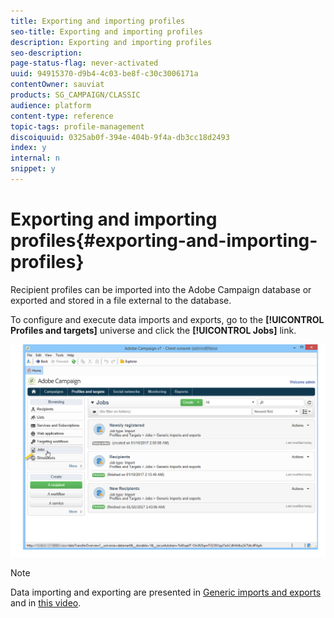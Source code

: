 ```yaml
---
title: Exporting and importing profiles
seo-title: Exporting and importing profiles
description: Exporting and importing profiles
seo-description: 
page-status-flag: never-activated
uuid: 94915370-d9b4-4c03-be8f-c30c3006171a
contentOwner: sauviat
products: SG_CAMPAIGN/CLASSIC
audience: platform
content-type: reference
topic-tags: profile-management
discoiquuid: 0325ab0f-394e-404b-9f4a-db3cc18d2493
index: y
internal: n
snippet: y
---
```


# Exporting and importing profiles{#exporting-and-importing-profiles}

Recipient profiles can be imported into the Adobe Campaign database or exported and stored in a file external to the database.

To configure and execute data imports and exports, go to the **[!UICONTROL Profiles and targets]** universe and click the **[!UICONTROL Jobs]** link.

![](assets/s_ncs_user_interface_import_link.png)

>[!NOTE]
>
>Data importing and exporting are presented in [Generic imports and exports](https://helpx.adobe.com/campaign/standard/platform/using/generic-imports-and-exports.html) and in [this video](https://docs.campaign.adobe.com/doc/AC/en/Videos/Videos.html).

